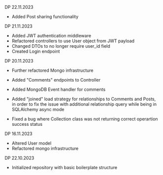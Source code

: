 DP 22.11.2023
- Added Post sharing functionality

DP 21.11.2023
- Added JWT authentication middleware
- Refactored controllers to use User object from JWT payload
- Changed DTOs to no longer require user_id field
- Created Login endpoint

DP 20.11.2023
- Further refactored Mongo infrastructure

- Added "Comments" endpoints to Controller
- Added MongoDB Event handler for comments
- Added "joined" load strategy for relationships to Comments and Posts, in order to fix the issue with additional relationship query while being in SQLAlchemy async mode

- Fixed a bug where Collection class was not returning correct operartion success status

DP 16.11.2023
- Altered User model
- Refactored mongo infrastructure

DP 22.10.2023
- Initialized repository with basic boilerplate structure
